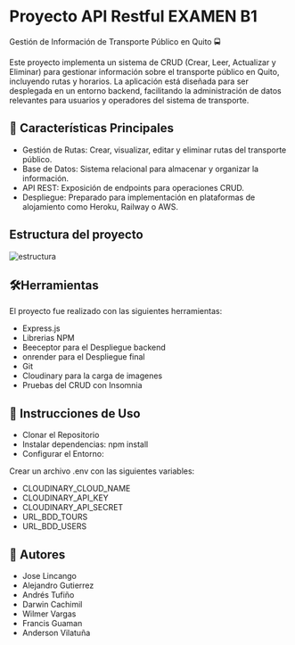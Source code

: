 
# Proyecto API Restful EXAMEN B1



Gestión de Información de Transporte Público en Quito 🚍

Este proyecto implementa un sistema de CRUD (Crear, Leer, Actualizar y Eliminar) para gestionar información sobre el transporte público en Quito, incluyendo rutas y horarios. La aplicación está diseñada para ser desplegada en un entorno backend, facilitando la administración de datos relevantes para usuarios y operadores del sistema de transporte.

## 🚀 Características Principales


   - Gestión de Rutas: Crear, visualizar, editar y eliminar rutas del transporte público.
   - Base de Datos: Sistema relacional para almacenar y organizar la información.
   - API REST: Exposición de endpoints para operaciones CRUD.
   - Despliegue: Preparado para implementación en plataformas de alojamiento como Heroku, Railway o AWS.
## Estructura del proyecto

![estructura](https://github.com/user-attachments/assets/087df91e-b08a-4524-a800-d9aaded989a1)


## 🛠️Herramientas

El proyecto fue realizado con las siguientes herramientas:

- Express.js
- Librerias NPM
- Beeceptor para el Despliegue backend
- onrender para el Despliegue final
- Git
- Cloudinary para la carga de imagenes
- Pruebas del CRUD con Insomnia



## 🚦 Instrucciones de Uso

- Clonar el Repositorio
- Instalar dependencias: npm install
- Configurar el Entorno:

Crear un archivo .env con las siguientes variables:


- CLOUDINARY_CLOUD_NAME
- CLOUDINARY_API_KEY 
- CLOUDINARY_API_SECRET
- URL_BDD_TOURS 
- URL_BDD_USERS


## 📜 Autores

- Jose Lincango
- Alejandro Gutierrez
- Andrés Tufiño
- Darwin Cachimil
- Wilmer Vargas
- Francis Guaman
- Anderson Vilatuña


